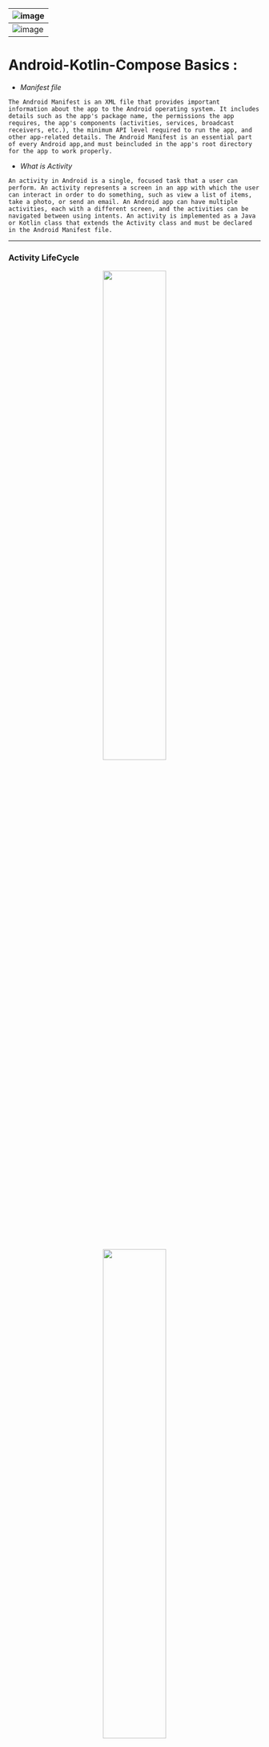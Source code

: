 <div align = "center">

| ![image](https://user-images.githubusercontent.com/73611313/216632656-974bdaec-e50b-4eed-9a7a-45574519cddc.png)    |
|-----|
| ![image](https://user-images.githubusercontent.com/73611313/216632993-6ab58413-0f0e-4533-8d78-ecc99f55e1dd.png)    |

</div>

# Android-Kotlin-Compose Basics :

* *Manifest file*

``
The Android Manifest is an XML file that provides important information about the app to the Android operating system. It includes details such as the app's package name, the permissions the app requires, the app's components (activities, services, broadcast receivers, etc.), the minimum API level required to run the app, and other app-related details. The Android Manifest is an essential part of every Android app,and must beincluded in the app's root directory for the app to work properly.
``
* *What is Activity*

``An activity in Android is a single, focused task that a user can perform. An activity represents a screen in an app with which the user can interact in order to do something, such as view a list of items, take a photo, or send an email. An Android app can have multiple activities, each with a different screen, and the activities can be navigated between using intents. An activity is implemented as a Java or Kotlin class that extends the Activity class and must be declared in the Android Manifest file.``

---

### Activity LifeCycle
<div  align="center" >
<img width="50%" src = "https://user-images.githubusercontent.com/73611313/220359339-338a6423-0a89-4771-aefe-8dbb2139fd90.png"/>
<img width="50%" src = "https://user-images.githubusercontent.com/73611313/220364213-c6cc8dd8-acbc-41c8-8519-20e4dfb3fd3d.png"/>
</div>


* *onCreate()*
>The onCreate() function is the entry point to this app and calls other functions to build the user interface. In Kotlin programs, the main() function is the specific place in your code where the Kotlin compiler starts. In Android apps, the onCreate() function fills that role. ``

* *setContent()*

>The setContent() function within the onCreate() function is used to define your layout through composable functions. All functions marked with the @Composable annotation can be called from the setContent() function or from other Composable functions. The annotation tells the Kotlin compiler that this function is used by Jetpack Compose to generate the UI.

`` The compiler takes the Kotlin code you wrote, looks at it line by line, and translates it into something that the computer can understand. This process is called compiling your code.
``

* *onStart()*
> The onStart() lifecycle method is called just after onCreate(). After onStart() runs, your activity is visible on the screen. Unlike onCreate(), which is called only once to initialize your activity, onStart() can be called by the system many times in the lifecycle of your activity.

* *onRestart()*
* *onResume()*
* *onPause()*
* *onDestroy()*

[summary](https://developer.android.com/codelabs/basic-android-kotlin-compose-activity-lifecycle?continue=https%3A%2F%2Fdeveloper.android.com%2Fcourses%2Fpathways%2Fandroid-basics-compose-unit-4-pathway-1%23codelab-https%3A%2F%2Fdeveloper.android.com%2Fcodelabs%2Fbasic-android-kotlin-compose-activity-lifecycle#6)

**When an activity starts from the beginning, you see all three of these lifecycle callbacks called in order:**

>* onCreate() when the system creates the app.
>* onStart() makes the app visible on the screen, but the user is not yet able to interact with it.
>* onResume() brings the app to the foreground, and the user is now able to interact with it.

---
## Jetpack Compose:
* *Composable function*

``A Composable function (@Composable annotation above it) takes some input and generates what's shown on the screen.``
> * @Composable function names are capitalized.
> * You add the @Composable annotation before the function.
> * @Composable functions can't return anything.
    [read more](https://developer.android.com/codelabs/basic-android-kotlin-compose-text-composables?continue=https%3A%2F%2Fdeveloper.android.com%2Fcourses%2Fpathways%2Fandroid-basics-compose-unit-1-pathway-3%23codelab-https%3A%2F%2Fdeveloper.android.com%2Fcodelabs%2Fbasic-android-kotlin-compose-text-composables#11)

* *Modifier*

``Compose uses a Modifier object, which is a collection of elements that decorate or modify the behavior of Compose UI elements. You use this to style the UI components of the Dice Roller app's components.``

* *state in Compose*

>State in an app is any value that can change over time. In this app, the state is the cost of service.
[learn more..](https://developer.android.com/codelabs/basic-android-kotlin-compose-using-state?continue=https%3A%2F%2Fdeveloper.android.com%2Fcourses%2Fpathways%2Fandroid-basics-compose-unit-2-pathway-3%23codelab-https%3A%2F%2Fdeveloper.android.com%2Fcodelabs%2Fbasic-android-kotlin-compose-using-state#13)


---
## Compose Animations:
* *Spring Bounce Animation*
> Spring animation is a physics-based animation driven by a spring force. With a spring animation, the value and velocity of movement are calculated based on the spring force that is applied
[read more..](https://developer.android.com/codelabs/basic-android-kotlin-compose-woof-animation?continue=https%3A%2F%2Fdeveloper.android.com%2Fcourses%2Fpathways%2Fandroid-basics-compose-unit-3-pathway-3%23codelab-https%3A%2F%2Fdeveloper.android.com%2Fcodelabs%2Fbasic-android-kotlin-compose-woof-animation#6)
---

## Kotlin:

* [Kotlin Nullabilty HandLing](https://developer.android.com/codelabs/basic-android-kotlin-compose-nullability?continue=https%3A%2F%2Fdeveloper.android.com%2Fcourses%2Fpathways%2Fandroid-basics-compose-unit-2-pathway-1%23codelab-https%3A%2F%2Fdeveloper.android.com%2Fcodelabs%2Fbasic-android-kotlin-compose-nullability#2)

* [Use classes and objects in Kotlin](https://developer.android.com/codelabs/basic-android-kotlin-compose-classes-and-objects?continue=https%3A%2F%2Fdeveloper.android.com%2Fcourses%2Fpathways%2Fandroid-basics-compose-unit-2-pathway-1%23codelab-https%3A%2F%2Fdeveloper.android.com%2Fcodelabs%2Fbasic-android-kotlin-compose-classes-and-objects#0)

* [Use function types and lambda expressions in Kotlin](https://developer.android.com/codelabs/basic-android-kotlin-compose-function-types-and-lambda?continue=https%3A%2F%2Fdeveloper.android.com%2Fcourses%2Fpathways%2Fandroid-basics-compose-unit-2-pathway-1%23codelab-https%3A%2F%2Fdeveloper.android.com%2Fcodelabs%2Fbasic-android-kotlin-compose-function-types-and-lambda#1)

* [Additional Resources](https://developer.android.com/codelabs/basic-android-kotlin-compose-kotlin-fundamentals-practice-problems?continue=https%3A%2F%2Fdeveloper.android.com%2Fcourses%2Fpathways%2Fandroid-basics-compose-unit-2-pathway-1%23codelab-https%3A%2F%2Fdeveloper.android.com%2Fcodelabs%2Fbasic-android-kotlin-compose-kotlin-fundamentals-practice-problems#9)

* [Generic data types](https://developer.android.com/codelabs/basic-android-kotlin-compose-generics?continue=https%3A%2F%2Fdeveloper.android.com%2Fcourses%2Fpathways%2Fandroid-basics-compose-unit-3-pathway-1%23codelab-https%3A%2F%2Fdeveloper.android.com%2Fcodelabs%2Fbasic-android-kotlin-compose-generics#1)

* [enum class](https://developer.android.com/codelabs/basic-android-kotlin-compose-generics?continue=https%3A%2F%2Fdeveloper.android.com%2Fcourses%2Fpathways%2Fandroid-basics-compose-unit-3-pathway-1%23codelab-https%3A%2F%2Fdeveloper.android.com%2Fcodelabs%2Fbasic-android-kotlin-compose-generics#2)

* [data class](https://developer.android.com/codelabs/basic-android-kotlin-compose-generics?continue=https%3A%2F%2Fdeveloper.android.com%2Fcourses%2Fpathways%2Fandroid-basics-compose-unit-3-pathway-1%23codelab-https%3A%2F%2Fdeveloper.android.com%2Fcodelabs%2Fbasic-android-kotlin-compose-generics#3)

* [singleton object](https://developer.android.com/codelabs/basic-android-kotlin-compose-generics?continue=https%3A%2F%2Fdeveloper.android.com%2Fcourses%2Fpathways%2Fandroid-basics-compose-unit-3-pathway-1%23codelab-https%3A%2F%2Fdeveloper.android.com%2Fcodelabs%2Fbasic-android-kotlin-compose-generics#4)

* [collections](https://developer.android.com/codelabs/basic-android-kotlin-compose-collections?continue=https%3A%2F%2Fdeveloper.android.com%2Fcourses%2Fpathways%2Fandroid-basics-compose-unit-3-pathway-1%23codelab-https%3A%2F%2Fdeveloper.android.com%2Fcodelabs%2Fbasic-android-kotlin-compose-collections#6)

* [Higher order functions](https://developer.android.com/codelabs/basic-android-kotlin-compose-higher-order-functions?continue=https%3A%2F%2Fdeveloper.android.com%2Fcourses%2Fpathways%2Fandroid-basics-compose-unit-3-pathway-1%23codelab-https%3A%2F%2Fdeveloper.android.com%2Fcodelabs%2Fbasic-android-kotlin-compose-higher-order-functions#8)

* ### Coroutines:
  >Concurrency involves performing multiple tasks in your app at the same time. For example, your app can get data from a web server or save user data on the device, while responding to user input events and updating the UI accordingly.

  ``To do work concurrently in your app, you will be using Kotlin coroutines. Coroutines allow the execution of a block of code to be suspended and then resumed later, so that other work can be done in the meantime. Coroutines make it easier to write asynchronous code, which means one task doesn't need to finish completely before starting the next task, enabling multiple tasks to run concurrently.``

  * ###### Synchronous:

  > In synchronous code, only one conceptual task is in progress at a time. You can think of it as a sequential linear path. One task must finish completely before the next one is started.

  * ###### Asynchronous:
  > Use the launch() function from the coroutines library to launch a new coroutine. To execute tasks concurrently, add multiple launch() functions to your code so that multiple coroutines can be in progress at the same time.
  [read more...](https://developer.android.com/codelabs/basic-android-kotlin-compose-coroutines-kotlin-playground?continue=https%3A%2F%2Fdeveloper.android.com%2Fcourses%2Fpathways%2Fandroid-basics-compose-unit-5-pathway-1%23codelab-https%3A%2F%2Fdeveloper.android.com%2Fcodelabs%2Fbasic-android-kotlin-compose-coroutines-kotlin-playground#2)

  * *async()*
  > * In the real world, you won't know how long the network requests for forecast and temperature will take. If you want to display a unified weather report when both tasks are done, then the current approach with launch() isn't sufficient. That's where async() comes in.
  > * Use the async() function from the coroutines library if you care about when the coroutine finishes and need a return value from it.
      [read how to use](https://developer.android.com/codelabs/basic-android-kotlin-compose-coroutines-kotlin-playground?continue=https%3A%2F%2Fdeveloper.android.com%2Fcourses%2Fpathways%2Fandroid-basics-compose-unit-5-pathway-1%23codelab-https%3A%2F%2Fdeveloper.android.com%2Fcodelabs%2Fbasic-android-kotlin-compose-coroutines-kotlin-playground#2)

  * *Parallel Decomposition*
  >Parallel decomposition involves taking a problem and breaking it into smaller subtasks that can be solved in parallel. When the results of the subtasks are ready, you can combine them into a final result.

  * ###### EXCEPTION and CANCELLATION
  >An exception is an unexpected event that happens during execution of your code. You should implement appropriate ways of handling these exceptions, to prevent your app from crashing and impacting the user experience negatively.

  >  A similar topic to exceptions is cancellation of coroutines. This scenario is typically user-driven when an event has caused the app to cancel work that it had previously started.
  >[read more..](https://developer.android.com/codelabs/basic-android-kotlin-compose-coroutines-kotlin-playground?continue=https%3A%2F%2Fdeveloper.android.com%2Fcourses%2Fpathways%2Fandroid-basics-compose-unit-5-pathway-1%23codelab-https%3A%2F%2Fdeveloper.android.com%2Fcodelabs%2Fbasic-android-kotlin-compose-coroutines-kotlin-playground#3)

  * ###### CoroutineContext
  > The CoroutineContext provides information about the context in which the coroutine will be running in. The CoroutineContext is essentially a map that stores elements where each element has a unique key. These are not required fields, but here are some examples of what may be contained in a context:
  > [read more...](https://developer.android.com/codelabs/basic-android-kotlin-compose-coroutines-kotlin-playground?continue=https%3A%2F%2Fdeveloper.android.com%2Fcourses%2Fpathways%2Fandroid-basics-compose-unit-5-pathway-1%23codelab-https%3A%2F%2Fdeveloper.android.com%2Fcodelabs%2Fbasic-android-kotlin-compose-coroutines-kotlin-playground#4)
---
## Testing:
* *Automated tests*

``Automated testing is code that checks to ensure that another piece of code that you wrote works correctly.``
[read more...](https://developer.android.com/codelabs/basic-android-kotlin-compose-write-automated-tests?continue=https%3A%2F%2Fdeveloper.android.com%2Fcourses%2Fpathways%2Fandroid-basics-compose-unit-2-pathway-3%23codelab-https%3A%2F%2Fdeveloper.android.com%2Fcodelabs%2Fbasic-android-kotlin-compose-write-automated-tests#2)

* *Unit tests to test coroutines:*
> * Unit testing code that uses coroutines requires some extra attention, as their execution can be asynchronous and happen across multiple threads.
> * To call suspending functions in tests, you need to be in a coroutine. As JUnit test functions themselves aren't suspending functions, you need to use the runTest coroutine builder. This builder is part of the kotlinx-coroutines-test library and is designed to execute tests. The builder executes the test body in a new coroutine.  
[example](https://developer.android.com/codelabs/basic-android-kotlin-compose-coroutines-android-studio?continue=https%3A%2F%2Fdeveloper.android.com%2Fcourses%2Fpathways%2Fandroid-basics-compose-unit-5-pathway-1%23codelab-https%3A%2F%2Fdeveloper.android.com%2Fcodelabs%2Fbasic-android-kotlin-compose-coroutines-android-studio#6)
---
## UI-UX Design Best Practise:

* [design adapted icon](https://developer.android.com/codelabs/basic-android-kotlin-compose-training-change-app-icon?continue=https%3A%2F%2Fdeveloper.android.com%2Fcourses%2Fpathways%2Fandroid-basics-compose-unit-3-pathway-2%23codelab-https%3A%2F%2Fdeveloper.android.com%2Fcodelabs%2Fbasic-android-kotlin-compose-training-change-app-icon#8)
* [material color system](https://m2.material.io/design/color/the-color-system.html)


---

## Testing for App Accessibility
* *TalkBack*
>[TalkBack](https://developer.android.com/codelabs/basic-android-kotlin-compose-test-accessibility?continue=https%3A%2F%2Fdeveloper.android.com%2Fcourses%2Fpathways%2Fandroid-basics-compose-unit-3-pathway-3%23codelab-https%3A%2F%2Fdeveloper.android.com%2Fcodelabs%2Fbasic-android-kotlin-compose-test-accessibility#2) is a Google screen reader that provides spoken feedback so users can navigate their device without looking at the screen. This is especially helpful for people with impaired vision.

* *Switch Access*
>[Switch Access](https://developer.android.com/codelabs/basic-android-kotlin-compose-test-accessibility?continue=https%3A%2F%2Fdeveloper.android.com%2Fcourses%2Fpathways%2Fandroid-basics-compose-unit-3-pathway-3%23codelab-https%3A%2F%2Fdeveloper.android.com%2Fcodelabs%2Fbasic-android-kotlin-compose-test-accessibility#3) lets you interact with your Android device using one or more switches instead of the touchscreen. This alternative to using the touchscreen for users is especially helpful to users with limited dexterity.

---
#### Networks  
* [Http response](https://developer.mozilla.org/en-US/docs/Web/HTTP/Status)
  
* *REST*

    ``REST is a software architectural style that defines the set of rules to be used for creating web service``


    *REST architecture must have:* 

      * Client-server architecture
      * Resources exposed as URIs (Uniform Resource Idetifiers)
      * Uniform Interface
      * Stateless


---
### Descriptions (Project Wise):
8). [Mars Photo](https://developer.android.com/codelabs/basic-android-kotlin-compose-getting-data-internet?continue=https%3A%2F%2Fdeveloper.android.com%2Fcourses%2Fpathways%2Fandroid-basics-compose-unit-5-pathway-1%23codelab-https%3A%2F%2Fdeveloper.android.com%2Fcodelabs%2Fbasic-android-kotlin-compose-getting-data-internet#1)

7). [Race Tracker](https://developer.android.com/codelabs/basic-android-kotlin-compose-coroutines-android-studio?continue=https%3A%2F%2Fdeveloper.android.com%2Fcourses%2Fpathways%2Fandroid-basics-compose-unit-5-pathway-1%23codelab-https%3A%2F%2Fdeveloper.android.com%2Fcodelabs%2Fbasic-android-kotlin-compose-coroutines-android-studio#1)

6). [DesertClicker](https://developer.android.com/codelabs/basic-android-kotlin-compose-activity-lifecycle?continue=https%3A%2F%2Fdeveloper.android.com%2Fcourses%2Fpathways%2Fandroid-basics-compose-unit-4-pathway-1%23codelab-https%3A%2F%2Fdeveloper.android.com%2Fcodelabs%2Fbasic-android-kotlin-compose-activity-lifecycle#1)

5).
* [Woof with Animation](https://developer.android.com/codelabs/basic-android-kotlin-compose-woof-animation?continue=https%3A%2F%2Fdeveloper.android.com%2Fcourses%2Fpathways%2Fandroid-basics-compose-unit-3-pathway-3%23codelab-https%3A%2F%2Fdeveloper.android.com%2Fcodelabs%2Fbasic-android-kotlin-compose-woof-animation#2)
* [Woof static](https://developer.android.com/codelabs/basic-android-kotlin-compose-material-theming?continue=https%3A%2F%2Fdeveloper.android.com%2Fcourses%2Fpathways%2Fandroid-basics-compose-unit-3-pathway-3%23codelab-https%3A%2F%2Fdeveloper.android.com%2Fcodelabs%2Fbasic-android-kotlin-compose-material-theming#2)

4).[AffirmationApp](https://developer.android.com/codelabs/basic-android-kotlin-compose-training-add-scrollable-list?continue=https%3A%2F%2Fdeveloper.android.com%2Fcourses%2Fpathways%2Fandroid-basics-compose-unit-3-pathway-2%23codelab-https%3A%2F%2Fdeveloper.android.com%2Fcodelabs%2Fbasic-android-kotlin-compose-training-add-scrollable-list#0)

3).
*  [Tip Calculator-I](https://developer.android.com/codelabs/basic-android-kotlin-compose-using-state?continue=https%3A%2F%2Fdeveloper.android.com%2Fcourses%2Fpathways%2Fandroid-basics-compose-unit-2-pathway-3%23codelab-https%3A%2F%2Fdeveloper.android.com%2Fcodelabs%2Fbasic-android-kotlin-compose-using-state#6)
* [Tip calculator-II](https://developer.android.com/codelabs/basic-android-kotlin-compose-calculate-tip?continue=https%3A%2F%2Fdeveloper.android.com%2Fcourses%2Fpathways%2Fandroid-basics-compose-unit-2-pathway-3%23codelab-https%3A%2F%2Fdeveloper.android.com%2Fcodelabs%2Fbasic-android-kotlin-compose-calculate-tip#0)

2). [Lemonade](https://developer.android.com/codelabs/basic-android-kotlin-compose-button-click-practice-problem?continue=https%3A%2F%2Fdeveloper.android.com%2Fcourses%2Fpathways%2Fandroid-basics-compose-unit-2-pathway-2%23codelab-https%3A%2F%2Fdeveloper.android.com%2Fcodelabs%2Fbasic-android-kotlin-compose-button-click-practice-problem#3)

1). [Dice Roller](https://developer.android.com/codelabs/basic-android-kotlin-compose-build-a-dice-roller-app?continue=https%3A%2F%2Fdeveloper.android.com%2Fcourses%2Fpathways%2Fandroid-basics-compose-unit-2-pathway-2%23codelab-https%3A%2F%2Fdeveloper.android.com%2Fcodelabs%2Fbasic-android-kotlin-compose-build-a-dice-roller-app#7)

